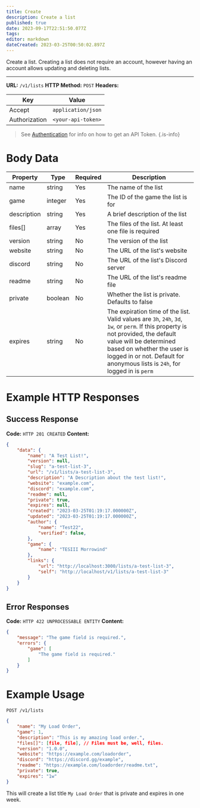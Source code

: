 ```yaml
---
title: Create
description: Create a list
published: true
date: 2023-09-17T22:51:50.077Z
tags: 
editor: markdown
dateCreated: 2023-03-25T00:50:02.897Z
---
```


Create a list. Creating a list does not require an account, however having an account allows updating and deleting lists.

___


**URL:** `/v1/lists`
**HTTP Method:** `POST`
**Headers:**

| Key | Value |
|-----|-------|
| Accept | `application/json` |
| Authorization | `<your-api-token>` |

> See [Authentication](/authentication) for info on how to get an API Token.
{.is-info}

# Body Data


| Property   | Type     | Required | Description |
|------------|----------|----------|-------------|
| name       | string   | Yes      | The name of the list |
| game       | integer  | Yes      | The ID of the game the list is for |
| description | string   | Yes      | A brief description of the list   |
| files[]    | array    | Yes      | The files of the list. At least one file is required |
| version    | string   | No       | The version of the list            |
| website    | string   | No       | The URL of the list's website     |
| discord    | string   | No       | The URL of the list's Discord server |
| readme     | string   | No       | The URL of the list's readme file |
| private    | boolean  | No       | Whether the list is private. Defaults to false |
| expires    | string   | No       | The expiration time of the list. Valid values are `3h`, `24h`, `3d`, `1w`, or `perm`. If this property is not provided, the default value will be determined based on whether the user is logged in or not. Default for anonymous lists is `24h`, for logged in is `perm` |


# Example HTTP Responses

## Success Response

**Code:** `HTTP 201 CREATED`
**Content:**

```json
{
    "data": {
        "name": "A Test List!",
        "version": null,
        "slug": "a-test-list-3",
        "url": "/v1/lists/a-test-list-3",
        "description": "A Description about the test list!",
        "website": "example.com",
        "discord": "example.com",
        "readme": null,
        "private": true,
        "expires": null,
        "created": "2023-03-25T01:19:17.000000Z",
        "updated": "2023-03-25T01:19:17.000000Z",
        "author": {
            "name": "Test22",
            "verified": false,
        },
        "game": {
            "name": "TESIII Morrowind"
        },
        "links": {
            "url": "http://localhost:3000/lists/a-test-list-3",
            "self": "http://localhost/v1/lists/a-test-list-3"
        }
    }
}
```

## Error Responses

**Code:** `HTTP 422 UNPROCESSABLE ENTITY`
**Content:**
```json
{
    "message": "The game field is required.",
    "errors": {
        "game": [
            "The game field is required."
        ]
    }
}
```

# Example Usage

`POST /v1/lists`

```json
{
    "name": "My Load Order",
    "game": 1,
    "description": "This is my amazing load order.",
    "files[]": [file, file], // Files must be, well, files.
    "version": "1.0.0",
    "website": "https://example.com/loadorder",
    "discord": "https://discord.gg/example",
    "readme": "https://example.com/loadorder/readme.txt",
    "private": true,
    "expires": "1w"
}

```

This will create a list title `My Load Order` that is private and expires in one week.